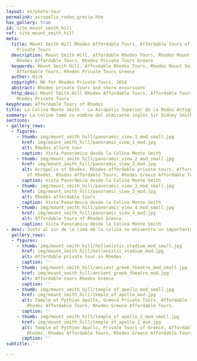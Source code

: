 ```yaml
---
layout: es/photo-tour
permalink: acropolis_rodas_grecia.htm
has_gallery: true
id: site_mount_smith_hill
ref: site_mount_smith_hill
meta:
  title: Mount Smith Hill Rhodes Affordable Tours, Affordable Tours of Rhodes, Rhodes
    Private Tours
  description: Mount Smith Hill, Affordable Rhodes Tours, Rhodes Mount Smith Hill,
    Rhodes Affordable Tours, Rhodes Private Tours Greece
  keywords: Mount Smith Hill, Affordable Rhodes Tours, Rhodes Mount Smith Hill, Rhodes
    Affordable Tours, Rhodes Private Tours Greece
  author: Nick
  copyright: NK for Rhodes Private Tours, 2018
  abstract: Rhodes private tours and shore excursions
  http_desc: Mount Smith Hill Rhodes Affordable Tours, Affordable Tours of Rhodes,
    Rhodes Private Tours
keyphrase: Affordable Tours of Rhodes
title: La Colina Monte Smith - La Acrópolis Superior de la Rodas Antigua
summary: La colina tomó su nombre del almirante inglés Sir Sidney Smith quien tuvo su puesto de observación aquí en 1802 para vigilar los movimientos de la flota de Napoleón durante su guerra con los turcos.
sections:
- gallery_rows:
  - figures:
    - thumb: img/mount_smith_hill/panoramic_view_1_mod_small.jpg
      href: img/mount_smith_hill/panoramic_view_1_mod.jpg
      alt: Rhodes allure tour
      caption: Vista Panorámica desde la Colina Monte Smith
    - thumb: img/mount_smith_hill/panoramic_view_2_mod_small.jpg
      href: img/mount_smith_hill/panoramic_view_2_mod.jpg
      alt: Acropolis of Rhodes, Rhodes affordable private tours, Affordable Tours
        of Rhodes, Rhodes Affordable Tours, Rhodes Greece Affordable Tours.
      caption: Vista Panorámica desde la Colina Monte Smith
    - thumb: img/mount_smith_hill/panoramic_view_3_mod_small.jpg
      href: img/mount_smith_hill/panoramic_view_3_mod.jpg
      alt: Rhodes affordable tours
      caption: Vista Panorámica desde la Colina Monte Smith
    - thumb: img/mount_smith_hill/panoramic_view_4_mod_small.jpg
      href: img/mount_smith_hill/panoramic_view_4_mod.jpg
      alt: Affordable tours of Rhodes Greece
      caption: Vista Panorámica desde la Colina Monte Smith
- desc: Justo al sur de la cima de la colina se encuentra un importante grupo de monumentos antiguos. En una hondonada natural se halla el Estadio, obra que muy probablemente data del siglo 2 y que ha sido reconstruida casi en su totalidad. Tiene 200 metros de longitud y 35 metros de ancho. Es aquí donde se celebran conciertos de importantes grupos extranjeros durante el verano. Junto al Estadio se encuentra un pequeño teatro cuya reconstrucción en mármol blanco se hizo posible gracias a los pocos fragmentos de ruinas. Se ha especulado que se utilizaba como escenario de clases dictadas por la Escuela de Retórica y no para presentaciones teatrales. Un poco más arriba el área es dominada por el imponente Templo de Apolo Pitio. Fue reconstruido a partir de los pocos restos de una esquina. Las tres edificaciones superiores junto con el Gimnasio constituían uno de los principales focos de la vida artística en la Rodas antigua.
  gallery_rows:
  - figures:
    - thumb: img/mount_smith_hill/hellenistic_stadium_mod_small.jpg
      href: img/mount_smith_hill/hellenistic_stadium_mod.jpg
      alt: Affordable private tour in Rhodes
      caption: ''
    - thumb: img/mount_smith_hill/ancient_greek_theatre_mod_small.jpg
      href: img/mount_smith_hill/ancient_greek_theatre_mod.jpg
      alt: Affordable tours Rhodes Greece
      caption: ''
    - thumb: img/mount_smith_hill/temple_of_apollo_mod_small.jpg
      href: img/mount_smith_hill/temple_of_apollo_mod.jpg
      alt: Temple of Pythian Apollo, Greece Private Tours, Affordable Tours of Rhodes,
        Rhodes Affordable Tours, Rhodes Greece Affordable Tours.
      caption: ''
    - thumb: img/mount_smith_hill/temple_of_apollo_2_mod_small.jpg
      href: img/mount_smith_hill/temple_of_apollo_2_mod.jpg
      alt: Temple of Pythian Apollo, Private Tours of Greece, Affordable Tours of
        Rhodes, Rhodes Affordable Tours, Rhodes Greece Affordable Tours.
      caption: ''
subtitle: ''

---
```

